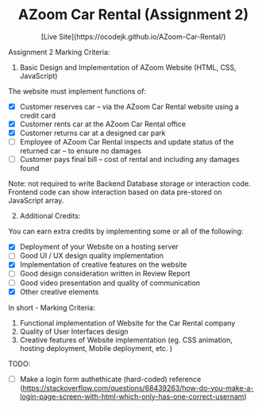<h1 align="center">AZoom Car Rental (Assignment 2)</h1>

<div align="center">
  [Live Site](https://ocodejk.github.io/AZoom-Car-Rental/)
</div>

Assignment 2 Marking Criteria:

1. Basic Design and Implementation of AZoom Website (HTML, CSS, JavaScript)

The website must implement functions of:
- [x] Customer reserves car – via the AZoom Car Rental website using a credit card
- [x] Customer rents car at the AZoom Car Rental office
- [x] Customer returns car at a designed car park
- [ ] Employee of AZoom Car Rental inspects and update status of the returned car – to ensure no damages
- [ ] Customer pays final bill – cost of rental and including any damages found

Note: not required to write Backend Database storage or interaction code. Frontend code can show interaction based on data pre-stored on JavaScript array.

2. Additional Credits:

You can earn extra credits by implementing some or all of the following:
- [x] Deployment of your Website on a hosting server 
- [ ] Good UI / UX design quality implementation
- [x] Implementation of creative features on the website
- [ ] Good design consideration written in Review Report
- [ ] Good video presentation and quality of communication
- [x] Other creative elements

In short - Marking Criteria:
1. Functional implementation of Website for the Car Rental company
2. Quality of User Interfaces design 
3. Creative features of Website implementation (eg. CSS animation, hosting deployment, Mobile deployment, etc. )

TODO:
- [ ] Make a login form authethicate (hard-coded) reference (https://stackoverflow.com/questions/68439263/how-do-you-make-a-login-page-screen-with-html-which-only-has-one-correct-usernam)

